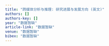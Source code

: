 ```yaml
---
title: "跨媒体分析与推理: 研究进展与发展方向 (英文)"
authors: []
authors-key: []
year: "数据暂缺"
article-link: "数据暂缺"
venue: "数据暂缺"
bibex: "数据暂缺"
---
```

